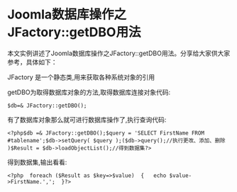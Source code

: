 # Joomla数据库操作之JFactory::getDBO用法



本文实例讲述了Joomla数据库操作之JFactory::getDBO用法。分享给大家供大家参考，具体如下：

JFactory 是一个静态类,用来获取各种系统对象的引用

getDBO为取得数据库对象的方法,取得数据库连接对象代码:

```
$db=& JFactory::getDBO();
```

有了数据库对象那么就可进行数据库操作了,执行查询代码:

```
<?php$db =& JFactory::getDBO();$query = 'SELECT FirstName FROM #tablename';$db->setQuery( $query );($db->query();//执行更改、添加、删除 )$Result = $db->loadObjectList();//得到数据集?>
```

得到数据集,输出看看:

```
<?php  foreach ($Result as $key=>$value)  {   echo $value->FirstName.',';  }?>
```
